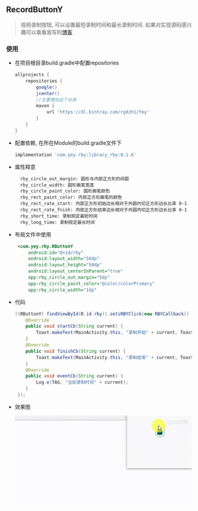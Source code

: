 ## RecordButtonY
> 视频录制按钮, 可以设置最短录制时间和最长录制时间.
> 如果对实现源码感兴趣可以看看我写的[博客](https://blog.csdn.net/MoLiao2046/article/details/104688172)
### 使用
- 在项目根目录build.gradle中配置repositories
    ```groovy
    allprojects {
        repositories {
            google()
            jcenter()
            //主要增加这个仓库
            maven {
                url 'https://dl.bintray.com/rgdzh1/Yey'
            }
        }
    }    
    ```
    
- 配置依赖, 在所在Module的build.gradle文件下
  ```groovy
  implementation 'com.yey.rby:library_rby:0.1.6'
  ```
  
- 属性释意
    ```xml
      rby_circle_out_margin: 圆形与内部正方形的间距
      rby_circle_width: 圆形画笔宽度
      rby_circle_paint_color: 圆形画笔颜色
      rby_rect_paint_color: 内部正方形画笔的颜色
      rby_rect_rate_start: 内部正方形初始边长相对于外圆内切正方形边长比率 0-1 
      rby_rect_rate_fnish: 内部正方形结束边长相对于外圆内切正方形边长比率 0-1
      rby_short_time: 录制规定最短时间
      rby_long_time: 录制规定最长时间
    ```
    
- 布局文件中使用
    ```xml
     <com.yey.rby.RButtonY
         android:id="@+id/rby"
         android:layout_width="50dp"
         android:layout_height="50dp"
         android:layout_centerInParent="true"
         app:rby_circle_out_margin="5dp"
         app:rby_circle_paint_color="@color/colorPrimary"
         app:rby_circle_width="1dp"
    ```    
- 代码
    ```java
    ((RButtonY) findViewById(R.id.rby)).setiRBYClick(new RBYCallback() {
        @Override
        public void startCb(String current) {
            Toast.makeText(MainActivity.this, "录制开始" + current, Toast.LENGTH_SHORT).show();
        }
        @Override
        public void finishCb(String current) {
            Toast.makeText(MainActivity.this, "录制结束" + current, Toast.LENGTH_SHORT).show();
        }
        @Override
        public void eventCb(String current) {
            Log.e(TAG, "当前录制时间" + current);
        }
     });
    ```
- 效果图

    ![效果图](录制按钮.gif)